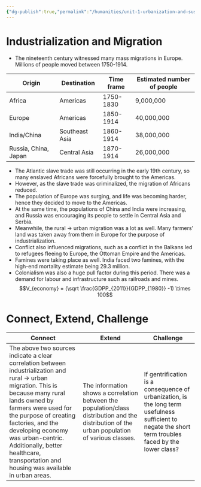 ```yaml
---
{"dg-publish":true,"permalink":"/humanities/unit-1-urbanization-and-sustainability/class-notes-and-work/10-industrialization-and-migration-01-08-2022/","dgHomeLink":true,"dgPassFrontmatter":false,"dgShowLocalGraph":true}
---
```


# Industrialization and Migration
- The nineteenth century witnessed many mass migrations in Europe. Millions of people moved between 1750-1914.

| Origin               | Destination    | Time frame | Estimated number of people |
| -------------------- | -------------- | ---------- | -------------------------- |
| Africa               | Americas       | 1750-1830  | 9,000,000                  |
| Europe               | Americas       | 1850-1914  | 40,000,000                 |
| India/China          | Southeast Asia | 1860-1914  | 38,000,000                 |
| Russia, China, Japan | Central Asia   | 1870-1914  | 26,000,000                 |
- The Atlantic slave trade was still occurring in the early 19th century, so many enslaved Africans were forcefully brought to the Americas. 
- However, as the slave trade was criminalized, the migration of Africans reduced. 
- The population of Europe was surging, and life was becoming harder, hence they decided to move to the Americas. 
- At the same time, the populations of China and India were increasing, and Russia was encouraging its people to settle in Central Asia and Serbia.
- Meanwhile, the rural → urban migration was a lot as well. Many farmers' land was taken away from them in Europe for the purpose of industrialization.
- Conflict also influenced migrations, such as a conflict in the Balkans led to refugees fleeing to Europe, the Ottoman Empire and the Americas.
- Famines were taking place as well. India faced two famines, with the high-end mortality estimate being 29.3 million.
- Colonialism was also a huge pull factor during this period. There was a demand for labour and infrastructure such as railroads and mines. 
$$V_{economy} = (\sqrt \frac{GDPP_{2011}}{GDPP_{1980}} -1) \times 100$$



# Connect, Extend, Challenge
| Connect                                                                                                                                                                                                                                                                                                                                              | Extend                                                                                                                                         | Challenge                                                                                                                                              |
| ---------------------------------------------------------------------------------------------------------------------------------------------------------------------------------------------------------------------------------------------------------------------------------------------------------------------------------------------------- | ---------------------------------------------------------------------------------------------------------------------------------------------- | ------------------------------------------------------------------------------------------------------------------------------------------------------ |
| The above two sources indicate a clear correlation between industrialization and rural → urban migration. This is because many rural lands owned by farmers were used for the purpose of creating factories, and the developing economy was urban-centric. Additionally, better healthcare, transportation and housing was available in urban areas. | The information shows a correlation between the population/class distribution and the distribution of the urban population of various classes. | If gentrification is a consequence of urbanization, is the long term usefulness sufficient to negate the short term troubles faced by the lower class? | 

